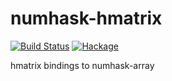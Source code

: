 numhask-hmatrix
===

[![Build Status](https://travis-ci.org/tonyday567/numhask-hmatrix.svg)](https://travis-ci.org/tonyday567/numhask-hmatrix) 
[![Hackage](https://img.shields.io/hackage/v/numhask-hmatrix.svg)](https://hackage.haskell.org/package/numhask-hmatrix) 

hmatrix bindings to numhask-array
